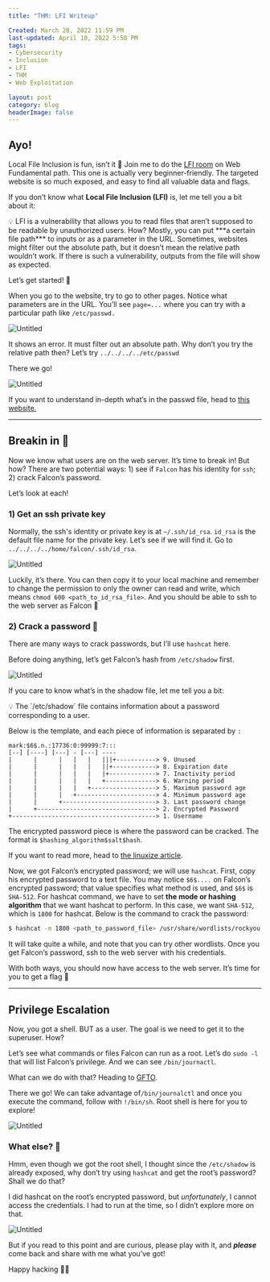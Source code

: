 ```yaml
---
title: "THM: LFI Writeup"

Created: March 28, 2022 11:59 PM
last-updated: April 10, 2022 5:50 PM
tags: 
- Cybersecurity
- Inclusion
- LFI
- THM
- Web Exploitation

layout: post
category: blog
headerImage: false
---
```


## Ayo!

Local File Inclusion is fun, isn’t it 🤫 Join me to do the [LFI room](https://tryhackme.com/room/lfi) on Web Fundamental path. This one is actually very beginner-friendly. The targeted website is so much exposed, and easy to find all valuable data and flags.

If you don’t know what **Local File Inclusion (LFI)** is, let me tell you a bit about it:

<aside>
💡 LFI is a vulnerability that allows you to read files that aren’t supposed to be readable by unauthorized users. How? Mostly, you can put ***a certain file path*** to inputs or as a parameter in the URL. Sometimes, websites might filter out the absolute path, but it doesn’t mean the relative path wouldn’t work. If there is such a vulnerability, outputs from the file will show as expected.
</aside>

Let’s get started! 💪

When you go to the website, try to go to other pages. Notice what parameters are in the URL. You’ll see `page=...` where you can try with a particular path like `/etc/passwd.`

![Untitled](/assets/posts/2022-04-10-THM-LFI-Writeup/Untitled.png)

It shows an error. It must filter out an absolute path. Why don’t you try the relative path then? Let’s try `../../../../etc/passwd`

There we go!

![Untitled](/assets/posts/2022-04-10-THM-LFI-Writeup/Untitled%201.png)

If you want to understand in-depth what’s in the passwd file, head to [this website.](https://www.cyberciti.biz/faq/understanding-etcpasswd-file-format/)

---

## Breakin in 🧨

Now we know what users are on the web server. It’s time to break in! But how? There are two potential ways: 1) see if `Falcon` has his identity for `ssh`; 2) crack Falcon’s password.

Let’s look at each!

### 1) Get an ssh private key

Normally, the ssh's identity or private key is at `~/.ssh/id_rsa`. `id_rsa` is the default file name for the private key. Let’s see if we will find it. Go to `../../../../home/falcon/.ssh/id_rsa`.

![Untitled](/assets/posts/2022-04-10-THM-LFI-Writeup/Untitled%202.png)

Luckily, it’s there. You can then copy it to your local machine and remember to change the permission to only the owner can read and write, which means `chmod 600 <path_to_id_rsa_file>`. And you should be able to ssh to the web server as Falcon 👻

### 2) Crack a password 🔑

There are many ways to crack passwords, but I’ll use `hashcat` here.

Before doing anything, let’s get Falcon’s hash from `/etc/shadow` first.

![Untitled](/assets/posts/2022-04-10-THM-LFI-Writeup/Untitled%203.png)

If you care to know what’s in the shadow file, let me tell you a bit:

<aside>
💡 The `/etc/shadow` file contains information about a password corresponding to a user.

</aside>

Below is the template, and each piece of information is separated by `:`

```
mark:$6$.n.:17736:0:99999:7:::
[--] [----] [---] - [---] ----
|      |      |   |   |   |||+-----------> 9. Unused
|      |      |   |   |   ||+------------> 8. Expiration date
|      |      |   |   |   |+-------------> 7. Inactivity period
|      |      |   |   |   +--------------> 6. Warning period
|      |      |   |   +------------------> 5. Maximum password age
|      |      |   +----------------------> 4. Minimum password age
|      |      +--------------------------> 3. Last password change
|      +---------------------------------> 2. Encrypted Password
+----------------------------------------> 1. Username
```

The encrypted password piece is where the password can be cracked. The format is `$hashing_algorithm$salt$hash`.

If you want to read more, head to [the linuxize article](https://linuxize.com/post/etc-shadow-file/).

Now, we got Falcon’s encrypted password; we will use `hashcat`. First, copy his encrypted password to a text file. You may notice `$6$....` on Falcon’s encrypted password; that value specifies what method is used, and `$6$` is `SHA-512`. For hashcat command, we have to set **the mode or hashing algorithm** that we want hashcat to perform. In this case, we want `SHA-512`, which is `1800` for hashcat. Below is the command to crack the password: 

```bash
$ hashcat -m 1800 <path_to_password_file> /usr/share/wordlists/rockyou.txt
```

It will take quite a while, and note that you can try other wordlists. Once you get Falcon’s password, ssh to the web server with his credentials.

With both ways, you should now have access to the web server. It’s time for you to get a flag 🚩

---

## Privilege Escalation

Now, you got a shell. BUT as a user. The goal is we need to get it to the superuser. How?

Let’s see what commands or files Falcon can run as a root. Let’s do `sudo -l` that will list Falcon’s privilege. And we can see `/bin/journactl`.

What can we do with that? Heading to [GFTO](https://gtfobins.github.io/gtfobins/journalctl/). 

There we go! We can take advantage of`/bin/journalctl` and once you execute the command, follow with `!/bin/sh`. Root shell is here for you to explore!

![Untitled](/assets/posts/2022-04-10-THM-LFI-Writeup/Untitled%204.png)

### What else? 🤔

Hmm, even though we got the root shell, I thought since the `/etc/shadow` is already exposed, why don’t try using `hashcat` and get the root’s password? Shall we do that?

I did hashcat on the root’s encrypted password, but *unfortunately*, I cannot access the credentials. I had to run at the time, so I didn’t explore more on that. 

![Untitled](/assets/posts/2022-04-10-THM-LFI-Writeup/Untitled%205.png)

But if you read to this point and are curious, please play with it, and ***please*** come back and share with me what you’ve got!

Happy hacking 🧙‍♀️